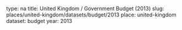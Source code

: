 type: na
title: United Kingdom / Government Budget (2013)
slug: places/united-kingdom/datasets/budget/2013
place: united-kingdom
dataset: budget
year: 2013
